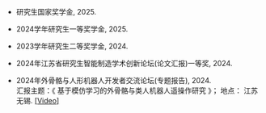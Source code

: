 - 研究生国家奖学金, 2025.

- 2024学年研究生一等奖学金, 2025.

- 2023学年研究生二等奖学金, 2024.

- 2024年江苏省研究生智能制造学术创新论坛(论文汇报)一等奖, 2024.

- 2024年外骨骼与人形机器人开发者交流论坛(专题报告), 2024.\
  汇报主题：《 基于模仿学习的外骨骼与类人机器人遥操作研究 》； 地点： 江苏无锡. [[Video]](https://www.bilibili.com/video/BV1wsyxYZEvJ?spm_id_from=333.788.videopod.episodes&vd_source=76446368a03ef22caf531595d665cb93&p=12) 
